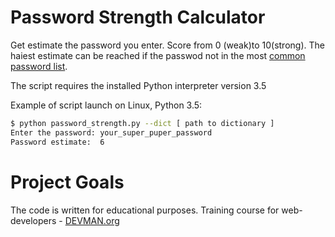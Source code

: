 # Password Strength Calculator

Get estimate the password you enter. Score from 0 (weak)to 10(strong). The haiest estimate can be reached if the passwod not in the most [common password list](https://github.com/danielmiessler/SecLists/tree/master/Passwords/Common-Credentials).

The script requires the installed Python interpreter version 3.5

Example of script launch on Linux, Python 3.5:

````bash
$ python password_strength.py --dict [ path to dictionary ]
Enter the password: your_super_puper_password
Password estimate:  6
````

# Project Goals

The code is written for educational purposes. Training course for web-developers - [DEVMAN.org](https://devman.org)
